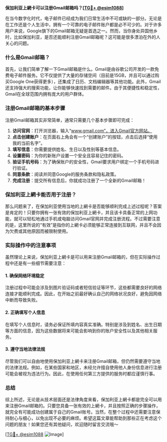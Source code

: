 **保加利亚上網卡可以注册Gmail邮箱吗？[[TG💪+ @esim1088](https://t.me/s/esim1088)]**

在当今数字化时代，电子邮件已经成为我们日常生活中不可或缺的一部分。无论是在工作还是个人生活中，拥有一个可靠的电子邮件账户都是必不可少的。对于许多用户来说，Google旗下的Gmail邮箱无疑是首选之一。然而，当你身处异国他乡时，比如保加利亚，是否还能顺利注册Gmail邮箱呢？这可能是很多漂泊在外的人关心的问题。

### 什么是Gmail邮箱？

首先，让我们简单了解一下Gmail邮箱是什么。Gmail是由谷歌公司开发的一款免费电子邮件服务。它不仅提供了大量的存储空间（目前是15GB，并且可以通过购买Google One获得更多），还集成了日历、文档编辑器等其他功能。此外，Gmail还支持强大的搜索功能，让你能够快速找到需要的邮件。由于其便捷性和稳定性，Gmail在全球范围内拥有庞大的用户群体。

### 注册Gmail邮箱的基本步骤

注册Gmail邮箱其实非常简单，通常只需要几个基本步骤即可完成：

1. **访问官网**：打开浏览器，输入“www.gmail.com”，进入Gmail官方网站。
2. **点击创建账户**：在页面右上角会有一个“创建账户”的按钮，点击后选择“使用我的当前名字”。
3. **填写信息**：你需要提供姓名、生日以及性别等基本信息。
4. **设置密码**：为你的新账户设置一个安全且容易记住的密码。
5. **验证手机号码**：为了确保账户的安全性，Gmail要求用户绑定一个手机号码进行验证。
6. **同意条款**：阅读并同意Google的服务条款和隐私政策。
7. **完成注册**：提交所有信息后，你就成功注册了一个全新的Gmail邮箱！

### 保加利亚上網卡能否用于注册？

那么问题来了，在保加利亚使用当地的上網卡是否能够顺利完成上述过程呢？答案是肯定的！只要你拥有一张有效的保加利亚上網卡，并且该卡具备正常的上网功能，就可以轻松地通过手机或电脑访问Gmail官网并完成注册流程。不过需要注意的是，这里所说的“有效”是指你的上網卡必须能够正常连接到互联网，并且不会因为欠费或其他原因而被限制使用。

### 实际操作中的注意事项

虽然理论上来说，保加利亚上網卡是可以用来注册Gmail邮箱的，但在实际操作过程中还是有一些细节需要注意：

#### 1. 确保网络环境稳定
注册过程中可能会涉及到图片验证码或者短信验证等环节，这些都需要良好的网络连接才能顺利完成。因此，在开始之前最好确认自己的网络状况良好，避免因网络中断而导致失败。

#### 2. 正确填写个人信息
在填写个人信息时，请务必保证所填内容真实准确。特别是涉及到姓名、出生日期等方面的信息，因为这些数据将来可能会影响到你的账户安全性以及其他相关服务。

#### 3. 遵守当地法律法规
尽管我们可以自由地使用保加利亚上網卡来注册Gmail邮箱，但仍然需要遵守当地的法律法规。例如，在某些国家和地区，未经允许擅自使用他人身份信息进行注册可能会被视为违法行为。因此，在使用任何第三方提供的服务时都应谨慎行事。

### 总结

综上所述，无论是从技术层面还是法律角度来看，保加利亚上網卡都是完全可以用来注册Gmail邮箱的。只要您具备一张有效的上網卡，并且按照正确的步骤操作，就完全有可能成功创建属于自己的Gmail账号。当然，在整个过程中还需要注意保持耐心与细心，以免出现不必要的麻烦。希望这篇文章能帮助到那些正在考虑这个问题的朋友！如果您还有其他疑问，欢迎随时留言交流哦～

[[TG💪+ @esim1088](https://t.me/s/esim1088) ![Image](https://i.postimg.cc/4NQfJmqS/Snipaste-2025-05-13-00-14-12.png)]